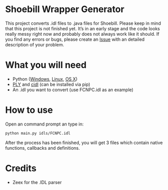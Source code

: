 # Shoebill Wrapper Generator
This project converts .idl files to .java files for Shoebill. Please keep in mind that this project is not finished yet. It’s in an early stage and the code looks really messy right now and probably does not always work like it should. If you find any errors or bugs, please create an [Issue](https://github.com/Shoebill/wrapper-generator/issues/new) with an detailed description of your problem.

# What you will need
* Python ([Windows](https://www.python.org/downloads/windows/), [Linux](http://docs.python-guide.org/en/latest/starting/install/linux/), [OS X](http://docs.python-guide.org/en/latest/starting/install/osx/))
* [PLY](http://www.dabeaz.com/ply/) and [cidl](https://github.com/Zeex/cidl) (can be installed via pip)
* An .idl you want to convert (use FCNPC.idl as an example)

# How to use

Open an command prompt an type in:
```
python main.py idls/FCNPC.idl
```
After the process has been finished, you will get 3 files which contain native functions, callbacks and definitions.

# Credits
* Zeex for the .IDL parser